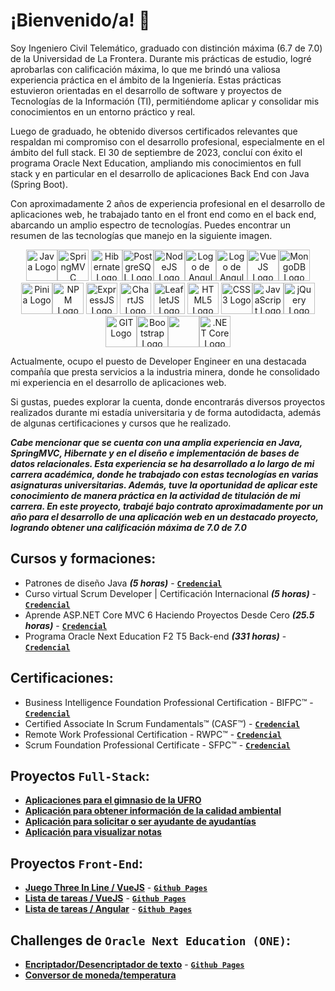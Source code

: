 # ¡Bienvenido/a! 👋
Soy Ingeniero Civil Telemático, graduado con distinción máxima (6.7 de 7.0) de la Universidad de La Frontera. Durante mis prácticas de estudio, logré aprobarlas con calificación máxima, lo que me brindó una valiosa experiencia práctica en el ámbito de la Ingeniería. Estas prácticas estuvieron orientadas en el desarrollo de software y proyectos de Tecnologías de la Información (TI), permitiéndome aplicar y consolidar mis conocimientos en un entorno práctico y real.

Luego de graduado, he obtenido diversos certificados relevantes que respaldan mi compromiso con el desarrollo profesional, especialmente en el ámbito del full stack. El 30 de septiembre de 2023, concluí con éxito el programa Oracle Next Education, ampliando mis conocimientos en full stack y en particular en el desarrollo de aplicaciones Back End con Java (Spring Boot).

Con aproximadamente 2 años de experiencia profesional en el desarrollo de aplicaciones web, he trabajado tanto en el front end como en el back end, abarcando un amplio espectro de tecnologías. Puedes encontrar un resumen de las tecnologías que manejo en la siguiente imagen.

<p align="center"><img src="https://www.vectorlogo.zone/logos/java/java-icon.svg" alt="Java Logo" width="50" height="50"/><img src="https://www.vectorlogo.zone/logos/springio/springio-icon.svg" alt="SpringMVC Logo" width="50" height="50"/> <img src="https://www.vectorlogo.zone/logos/hibernate/hibernate-icon.svg" alt="Hibernate Logo" width="50" height="50"/><img src="https://www.vectorlogo.zone/logos/postgresql/postgresql-icon.svg" alt="PostgreSQL Logo" width="50" height="50"/><img src="https://www.vectorlogo.zone/logos/nodejs/nodejs-icon.svg" alt="NodeJS Logo" width="50" height="50"/><img src="https://angular.io/assets/images/logos/angular/angular.svg" alt="Logo de Angular" width="50" height="50"/><img src="https://cdn.worldvectorlogo.com/logos/rxjs-1.svg" alt="Logo de Angular" width="50" height="50"/><img src="https://www.vectorlogo.zone/logos/vuejs/vuejs-icon.svg" alt="VueJS Logo" width="50" height="50"/><img src="https://www.vectorlogo.zone/logos/mongodb/mongodb-icon.svg" alt="MongoDB Logo" width="50" height="50"/> <img src="https://upload.wikimedia.org/wikipedia/commons/1/1c/Pinialogo.svg" alt="Pinia Logo" width="50" height="50"/><img src="https://www.vectorlogo.zone/logos/npmjs/npmjs-icon.svg" alt="NPM Logo" width="50" height="50"/> <img src="https://www.vectorlogo.zone/logos/expressjs/expressjs-icon.svg" alt="ExpressJS Logo" width="50" height="50"/> <img src="https://www.chartjs.org/media/logo-title.svg" alt="ChartJS Logo" width="50" height="50"/> <img src="https://leafletjs.com/docs/images/logo.png" alt="LeafletJS Logo" width="50" height="50"/> <img src="https://www.vectorlogo.zone/logos/w3_html5/w3_html5-icon.svg" alt="HTML5 Logo" width="50" height="50"/> <img src="https://www.vectorlogo.zone/logos/w3_css/w3_css-icon.svg" alt="CSS3 Logo" width="50" height="50"/><img src="https://cdn.iconscout.com/icon/free/png-256/javascript-2752148-2284965.png" alt="JavaScript Logo" width="50" height="50"/><img src="https://www.vectorlogo.zone/logos/jquery/jquery-icon.svg" alt="jQuery Logo" width="50" height="50"/> <img src="https://www.vectorlogo.zone/logos/git-scm/git-scm-icon.svg" alt="GIT Logo" width="50" height="50"/><img src="https://www.vectorlogo.zone/logos/getbootstrap/getbootstrap-icon.svg" alt="Bootstrap Logo" width="50" height="50"/><img src="https://upload.wikimedia.org/wikipedia/commons/0/0d/C_Sharp_wordmark.svg" width="50"><img src="https://upload.wikimedia.org/wikipedia/commons/e/ee/.NET_Core_Logo.svg" alt=".NET Core Logo" height="50"/>
</p>
<p align="center">

</p>
Actualmente, ocupo el puesto de Developer Engineer en una destacada compañía que presta servicios a la industria minera, donde he consolidado mi experiencia en el desarrollo de aplicaciones web.

Si gustas, puedes explorar la cuenta, donde encontrarás diversos proyectos realizados durante mi estadía universitaria y de forma autodidacta, además de algunas certificaciones y cursos que he realizado.

***Cabe mencionar que se cuenta con una amplia experiencia en Java, SpringMVC, Hibernate y en el diseño e implementación de bases de datos relacionales. Esta experiencia se ha desarrollado a lo largo de mi carrera académica, donde he trabajado con estas tecnologías en varias asignaturas universitarias. Además, tuve la oportunidad de aplicar este conocimiento de manera práctica en la actividad de titulación de mi carrera. En este proyecto, trabajé bajo contrato aproximadamente por un año para el desarrollo de una aplicación web en un destacado proyecto, logrando obtener una calificación máxima de 7.0 de 7.0***

##  Cursos y formaciones:
* Patrones de diseño Java ***(5 horas)***  - [**```Credencial```**](https://www.udemy.com/certificate/UC-08551de9-0f31-454c-8db7-4a64f33e00d1/)
* Curso virtual Scrum Developer | Certificación Internacional ***(5 horas)*** - [**```Credencial```**](https://www.udemy.com/certificate/UC-3cdaf2ed-5ed6-48e3-baba-28d11b474ba6/)
* Aprende ASP.NET Core MVC 6 Haciendo Proyectos Desde Cero ***(25.5 horas)*** - [**```Credencial```**](https://www.udemy.com/certificate/UC-4f172967-6111-4bbd-8d7b-51bc60daad1e/)
* Programa Oracle Next Education F2 T5 Back-end ***(331 horas)*** - [**```Credencial```**](https://app.aluracursos.com/user/manriquezfernando-ns/program/certificate)

##  Certificaciones:
* Business Intelligence Foundation Professional Certification - BIFPC™ - [**```Credencial```**](https://www.credly.com/badges/aed735f5-882c-4cb7-a798-adb309c6f958/linked_in_profile)
* Certified Associate In Scrum Fundamentals™ (CASF™) - [**```Credencial```**](https://www.skillfront.com/Badges/18216164534138)
* Remote Work Professional Certification - RWPC™ - [**```Credencial```**](https://www.credly.com/badges/bb8fa051-f4f6-41bf-bd74-eb286510d6f1/linked_in_profile)
* Scrum Foundation Professional Certificate - SFPC™ - [**```Credencial```**](https://www.credly.com/badges/f4a7c6dc-de1e-44bd-b7a3-f9de96544793/linked_in_profile)
## Proyectos ```Full-Stack```:
* [**Aplicaciones para el gimnasio de la UFRO**](https://github.com/justFYM/Proyecto_FullStack_Hibernate_SpringMVC_1)
* [**Aplicación para obtener información de la calidad ambiental**](https://github.com/justFYM/Proyecto_FullStack_Hibernate_SpringMVC_2)
* [**Aplicación para solicitar o ser ayudante de ayudantías**](https://github.com/justFYM/Proyecto_FullStack_JavaxSwing_JavaSockets)
* [**Aplicación para visualizar notas**](https://github.com/justFYM/Proyecto_FullStack_NodeJS_VueJS)

## Proyectos ```Front-End```:
* [**Juego Three In Line / VueJS**](https://github.com/justFYM/Proyecto_JuegoThreeInLine_VueJS) - [**```Github Pages```**](https://justfym.github.io/Proyecto_JuegoThreeInLine_VueJS/)
* [**Lista de tareas / VueJS**](https://github.com/justFYM/Proyecto_ListaDeTareas_VueJS) - [**```Github Pages```**](https://justfym.github.io/Proyecto_ListaDeTareas_VueJS/)
* [**Lista de tareas / Angular**](https://github.com/justFYM/ListaDeTareas_Angular) - [**```Github Pages```**](https://justfym.github.io/ListaDeTareas_Angular/)

## Challenges de ```Oracle Next Education (ONE)```:
* [**Encriptador/Desencriptador de texto**](https://github.com/justFYM/Challenge1-ONE) - [**```Github Pages```**](https://justfym.github.io/Challenge1-ONE/)
* [**Conversor de moneda/temperatura**](https://github.com/justFYM/Challenge_Conversor_BackEnd_ONE)